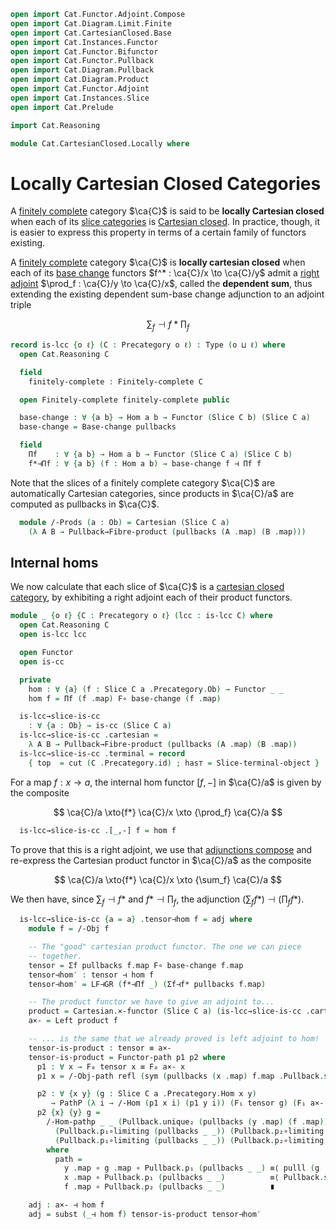 ```agda
open import Cat.Functor.Adjoint.Compose
open import Cat.Diagram.Limit.Finite
open import Cat.CartesianClosed.Base
open import Cat.Instances.Functor
open import Cat.Functor.Bifunctor
open import Cat.Functor.Pullback
open import Cat.Diagram.Pullback
open import Cat.Diagram.Product
open import Cat.Functor.Adjoint
open import Cat.Instances.Slice
open import Cat.Prelude

import Cat.Reasoning

module Cat.CartesianClosed.Locally where
```

<!--
```agda
open /-Obj
open /-Hom
```
-->

# Locally Cartesian Closed Categories

A [finitely complete] category $\ca{C}$ is said to be **locally
Cartesian closed** when each of its [slice categories] is [Cartesian
closed]. In practice, though, it is easier to express this property in
terms of a certain family of functors existing.

[finitely complete]: Cat.Diagram.Limit.Finite.html
[slice categories]: Cat.Instances.Slice.html
[Cartesian closed]: Cat.CartesianClosed.Base.html

A [finitely complete] category $\ca{C}$ is **locally cartesian closed**
when each of its [base change] functors $f^* : \ca{C}/x \to \ca{C}/y$
admit a [right adjoint] $\prod_f : \ca{C}/y \to \ca{C}/x$, called the
**dependent sum**, thus extending the existing dependent sum-base change
adjunction to an adjoint triple

$$
\textstyle\sum_f \dashv f* \textstyle\prod_f
$$

[right adjoint]: Cat.Functor.Adjoint.html
[base change]: Cat.Functor.Pullback.html

```agda
record is-lcc {o ℓ} (C : Precategory o ℓ) : Type (o ⊔ ℓ) where
  open Cat.Reasoning C

  field
    finitely-complete : Finitely-complete C

  open Finitely-complete finitely-complete public

  base-change : ∀ {a b} → Hom a b → Functor (Slice C b) (Slice C a)
  base-change = Base-change pullbacks

  field
    Πf    : ∀ {a b} → Hom a b → Functor (Slice C a) (Slice C b)
    f*⊣Πf : ∀ {a b} (f : Hom a b) → base-change f ⊣ Πf f
```

Note that the slices of a finitely complete category $\ca{C}$ are
automatically Cartesian categories, since products in $\ca{C}/a$ are
computed as pullbacks in $\ca{C}$.

```agda
  module /-Prods (a : Ob) = Cartesian (Slice C a)
    (λ A B → Pullback→Fibre-product (pullbacks (A .map) (B .map)))
```

## Internal homs

We now calculate that each slice of $\ca{C}$ is a [cartesian closed
category], by exhibiting a right adjoint each of their product functors.

[cartesian closed category]: Cat.CartesianClosed.Base.html

```agda
module _ {o ℓ} {C : Precategory o ℓ} (lcc : is-lcc C) where
  open Cat.Reasoning C
  open is-lcc lcc

  open Functor
  open is-cc

  private
    hom : ∀ {a} (f : Slice C a .Precategory.Ob) → Functor _ _
    hom f = Πf (f .map) F∘ base-change (f .map)

  is-lcc→slice-is-cc
    : ∀ {a : Ob} → is-cc (Slice C a)
  is-lcc→slice-is-cc .cartesian =
    λ A B → Pullback→Fibre-product (pullbacks (A .map) (B .map))
  is-lcc→slice-is-cc .terminal = record
    { top  = cut (C .Precategory.id) ; has⊤ = Slice-terminal-object }
```

For a map $f : x \to a$, the internal hom functor $[f,-]$ in $\ca{C}/a$
is given by the composite

$$
\ca{C}/a \xto{f*} \ca{C}/x \xto {\prod_f} \ca{C}/a
$$

```agda
  is-lcc→slice-is-cc .[_,-] f = hom f
```

To prove that this is a right adjoint, we use that [adjunctions compose]
and re-express the Cartesian product functor in $\ca{C}/a$ as the
composite

$$
\ca{C}/a \xto{f*} \ca{C}/x \xto {\sum_f} \ca{C}/a
$$

We then have, since $\sum_f \dashv f*$ and $f* \dashv \prod_f$, the
adjunction $(\sum_f f*) \dashv (\prod_f f*)$.

[adjunctions compose]: Cat.Functor.Adjoint.Compose.html

```agda
  is-lcc→slice-is-cc {a = a} .tensor⊣hom f = adj where
    module f = /-Obj f

    -- The "good" cartesian product functor. The one we can piece
    -- together.
    tensor = Σf pullbacks f.map F∘ base-change f.map
    tensor⊣hom′ : tensor ⊣ hom f
    tensor⊣hom′ = LF⊣GR (f*⊣Πf _) (Σf⊣f* pullbacks f.map)

    -- The product functor we have to give an adjoint to...
    product = Cartesian.×-functor (Slice C a) (is-lcc→slice-is-cc .cartesian)
    a×- = Left product f

    -- ... is the same that we already proved is left adjoint to hom!
    tensor-is-product : tensor ≡ a×-
    tensor-is-product = Functor-path p1 p2 where
      p1 : ∀ x → F₀ tensor x ≡ F₀ a×- x
      p1 x = /-Obj-path refl (sym (pullbacks (x .map) f.map .Pullback.square))

      p2 : ∀ {x y} (g : Slice C a .Precategory.Hom x y)
         → PathP (λ i → /-Hom (p1 x i) (p1 y i)) (F₁ tensor g) (F₁ a×- g)
      p2 {x} {y} g =
        /-Hom-pathp _ _ (Pullback.unique₂ (pullbacks (y .map) (f .map)) {p = path}
          (Pullback.p₁∘limiting (pullbacks _ _)) (Pullback.p₂∘limiting (pullbacks _ _))
          (Pullback.p₁∘limiting (pullbacks _ _)) (Pullback.p₂∘limiting (pullbacks _ _) ∙ idl _))
        where
          path =
            y .map ∘ g .map ∘ Pullback.p₁ (pullbacks _ _) ≡⟨ pulll (g .commutes) ⟩
            x .map ∘ Pullback.p₁ (pullbacks _ _)          ≡⟨ Pullback.square (pullbacks _ _) ⟩
            f .map ∘ Pullback.p₂ (pullbacks _ _)          ∎

    adj : a×- ⊣ hom f
    adj = subst (_⊣ hom f) tensor-is-product tensor⊣hom′
```